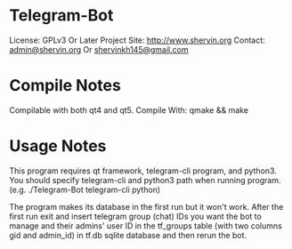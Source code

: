 
Telegram-Bot
======================

License: GPLv3 Or Later
Project Site: http://www.shervin.org
Contact: admin@shervin.org Or shervinkh145@gmail.com

Compile Notes
=============

Compilable with both qt4 and qt5.
Compile With: qmake && make

Usage Notes
===========

This program requires qt framework, telegram-cli program, and python3.
You should specify telegram-cli and python3 path when running program.
(e.g. ./Telegram-Bot telegram-cli python)

The program makes its database in the first run but it won't work.
After the first run exit and insert telegram group (chat) IDs you want
the bot to manage and their admins' user ID in the tf_groups table
(with two columns gid and admin_id) in tf.db sqlite database and then
rerun the bot.
